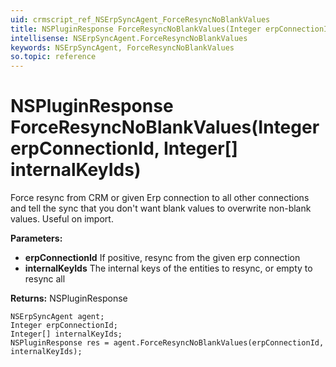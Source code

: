 ```yaml
---
uid: crmscript_ref_NSErpSyncAgent_ForceResyncNoBlankValues
title: NSPluginResponse ForceResyncNoBlankValues(Integer erpConnectionId, Integer[] internalKeyIds)
intellisense: NSErpSyncAgent.ForceResyncNoBlankValues
keywords: NSErpSyncAgent, ForceResyncNoBlankValues
so.topic: reference
---
```


# NSPluginResponse ForceResyncNoBlankValues(Integer erpConnectionId, Integer[] internalKeyIds)

Force resync from CRM or given Erp connection to all other connections and tell the sync that you don't want blank values to overwrite non-blank values. Useful on import.

**Parameters:**
 - **erpConnectionId** If positive, resync from the given erp connection
 - **internalKeyIds** The internal keys of the entities to resync, or empty to resync all

**Returns:** NSPluginResponse

```crmscript
NSErpSyncAgent agent;
Integer erpConnectionId;
Integer[] internalKeyIds;
NSPluginResponse res = agent.ForceResyncNoBlankValues(erpConnectionId, internalKeyIds);
```

